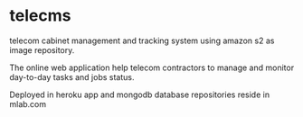 # telecms
telecom cabinet management and tracking system using amazon s2 as image repository.


The online web application help telecom contractors to manage and monitor day-to-day tasks and jobs status.

Deployed in heroku app and mongodb database repositories reside in mlab.com
